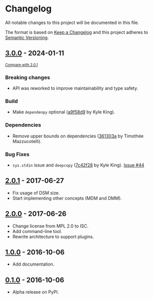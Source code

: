 # Changelog
All notable changes to this project will be documented in this file.

The format is based on [Keep a Changelog](http://keepachangelog.com/en/1.0.0/)
and this project adheres to [Semantic Versioning](http://semver.org/spec/v2.0.0.html).

<!-- insertion marker -->
## [3.0.0](https://github.com/pawamoy/archan/releases/tag/3.0.0) - 2024-01-11

<small>[Compare with 2.0.1](https://github.com/pawamoy/archan/compare/2.0.1...3.0.0)</small>

### Breaking changes

- API was reworked to improve maintainability and type safety.

### Build

- Make `dependenpy` optional ([a9f58d9](https://github.com/pawamoy/archan/commit/a9f58d9cb025e7009adf428ccab3080a21b76caa) by Kyle King).

### Dependencies

- Remove upper bounds on dependencies ([361303a](https://github.com/pawamoy/archan/commit/361303a13572b01e14bb3c08fa3d45611d5793ca) by Timothée Mazzucotelli).

### Bug Fixes

- `sys.stdin` issue and `deepcopy` ([7c42f28](https://github.com/pawamoy/archan/commit/7c42f286b23f5deeea16e7e08b7639bb00d29d6b) by Kyle King). [Issue #44](https://github.com/pawamoy/archan/issues/44#issuecomment-751754874)

## [2.0.1](https://github.com/pawamoy/archan/releases/tag/2.0.1) - 2017-06-27

* Fix usage of DSM size.
* Start implementing other concepts (MDM and DMM).

## [2.0.0](https://github.com/pawamoy/archan/releases/tag/2.0.0) - 2017-06-26

* Change license from MPL 2.0 to ISC.
* Add command-line tool.
* Rewrite architecture to support plugins.

## [1.0.0](https://github.com/pawamoy/archan/releases/tag/1.0.0) - 2016-10-06

* Add documentation.

## [0.1.0](https://github.com/pawamoy/archan/releases/tag/0.1.0) - 2016-10-06

* Alpha release on PyPI.
